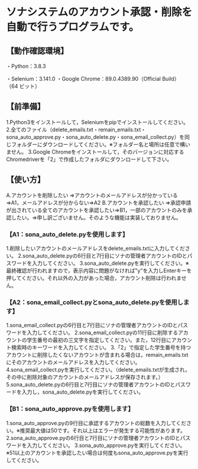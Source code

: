 # ソナシステムのアカウント承認・削除を自動で行うプログラムです。

## 【動作確認環境】
・Python：3.8.3

・Selenium：3.141.0
・Google Chrome：89.0.4389.90（Official Build） （64 ビット）

## 【前準備】
1.Python3をインストールして，Seleniumをpipでインストールしてください。
2.全てのファイル（delete_emails.txt・remain_emails.txt・sona_auto_approve.py・sona_auto_delete.py・sona_email_collect.py）を同じフォルダーにダウンロードしてください。※フォルダー名と場所は任意で構いません。
3.Google Chromeをインストールして，そのバージョンに対応するChromedriverを「2」で作成したフォルダにダウンロードして下さい。

## 【使い方】
A.アカウントを削除したい
⇒アカウントのメールアドレスが分かっている⇒A1，メールアドレスが分からない⇒A2
B.アカウントを承認したい
⇒承認申請が出されている全てのアカウントを承認したい⇒B1，一部のアカウントのみを承認したい。⇒申し訳ございません。そのような機能は実装しておりません。

### 【A1：sona_auto_delete.pyを使用します】
1.削除したいアカウントのメールアドレスをdelete_emails.txtに入力してください。
2.sona_auto_delete.pyの6行目と7行目にソナの管理者アカウントのIDとパスワードを入力してください。
3.sona_auto_delete.pyを実行してください。※最終確認が行われますので，表示内容に問題がなければ"y"を入力しEnterキーを押してください。それ以外の入力があった場合，アカウント削除は行われません。

### 【A2：sona_email_collect.pyとsona_auto_delete.pyを使用します】
1.sona_email_collect.pyの6行目と7行目にソナの管理者アカウントのIDとパスワードを入力してください。
2.sona_email_collect.pyの11行目に削除するアカウントの学生番号の最初の三文字を指定してください。また，12行目にアカウント検索時のキーワードを入力してください。
3.「2」で指定した学生番号を持つアカウントに削除したくないアカウントが含まれる場合は，remain_emails.txtにそのアカウントのメールアドレスを入力してください。
4.sona_email_collect.pyを実行してください。（delete_emails.txtが生成され，その中に削除対象のアカウントのメールアドレスが保存されます。）
5.sona_auto_delete.pyの6行目と7行目にソナの管理者アカウントのIDとパスワードを入力し，sona_auto_delete.pyを実行してください。

### 【B1：sona_auto_approve.pyを使用します】
1.sona_auto_approve.pyの9行目に承認するアカウントの総数を入力してください。※推奨最大値は50です。それ以上はエラーが発生する可能性があります。
2.sona_auto_approve.pyの6行目と7行目にソナの管理者アカウントのIDとパスワードを入力してください。
3.sona_auto_approve.pyを実行してください。
※51以上のアカウントを承認したい場合は何度もsona_auto_approve.pyを実行してください。
